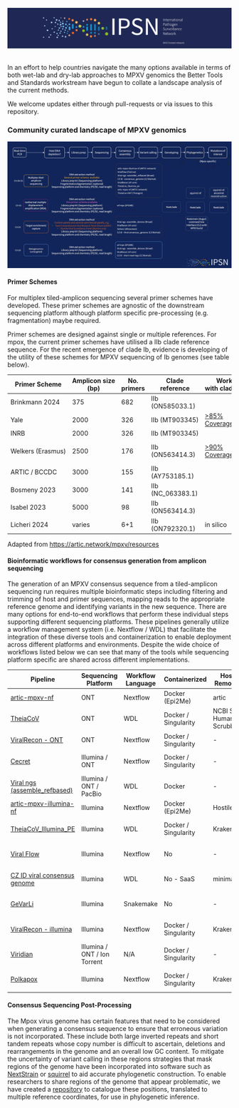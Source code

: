 ![image](img/ipsn.png) 

In an effort to help countries navigate the many options available in terms of both wet-lab and dry-lab approaches to MPXV genomics the Better Tools and Standards workstream have begun to collate a landscape analysis of the current methods.

We welcome updates either through pull-requests or via issues to this repository.
### Community curated landscape of MPXV genomics

![image](img/landscape.jpg)
#### Primer Schemes 

For multiplex tiled-amplicon sequencing several primer schemes have developed.  These primer schemes are agnostic of the downstream sequencing platform although platform specific pre-processing (e.g. fragmentation) maybe required.

Primer schemes are designed against single or multiple references.  For mpox, the current primer schemes have utilised a IIb clade reference sequence.  For the recent emergence of clade Ib, evidence is developing of the utility of these schemes for MPXV sequencing of Ib genomes (see table below).

| Primer Scheme​     | Amplicon size (bp)​ | No. primers​ | Clade reference​   | Works with clade Ib?​                                                                             | Protocol or repo​                                                                                        | Citation​                                       |
| ------------------ | ------------------- | ------------ | ------------------ | ------------------------------------------------------------------------------------------------- | -------------------------------------------------------------------------------------------------------- | ----------------------------------------------- |
| Brinkmann 2024​    | 375​                | 682​         | IIb (ON585033.1)​  | ​                                                                                                 | ​                                                                                                        | https://doi.org/10.1016/j.jviromet.2024.114888​ |
| Yale​              | 2000​               | 326​         | IIb (MT903345)​    | [>85% Coverage](https://artic.network/mpxv/artic-mpxv-guide.html)​                                | https://dx.doi.org/10.17504/protocols.io.5qpvob1nbl4o/v4​                                                | https://doi.org/10.1371/journal.pbio.3002151    |
| INRB​              | 2000​               | 326​         | IIb (MT903345)​    | ​                                                                                                 | https://github.com/inrb-labgenpath/DRC_MPXV_primers​                                                     | ​                                               |
| Welkers (Erasmus)​ | 2500​               | 176​         | IIb (ON563414.3)​  | [>90% Coverage](https://www.eurosurveillance.org/content/10.2807/1560-7917.ES.2024.29.11.2400106) | https://www.protocols.io/view/monkeypox-virus-whole-genome-sequencing-using-comb-n2bvj6155lk5/v1?step=1​ | ​                                               |
| ARTIC / BCCDC​     | 3000​               | 155​         | IIb (AY753185.1)​  | ​                                                                                                 | [https://github.com/quick-lab/MPXV](https://github.com/quick-lab/MPXV)​                                  | ​                                               |
| Bosmeny 2023​      | 3000​               | 141​         | IIb (NC_063383.1)​ | ​                                                                                                 | https://github.com/gagnonlab/artic-mpxv​                                                                 | http://dx.doi.org/10.1186/s12985-023-02059-2​   |
| Isabel 2023​       | 5000​               | 98​          | IIb (ON563414.3)​  | ​                                                                                                 |                                                                                                          | https://doi.org/10.1128/spectrum.02979-23       |
| Licheri 2024​      | varies​             | 6+1​         | IIb (ON792320.1)​  | in silico​                                                                                        | ​                                                                                                        | https://doi.org/10.21203/rs.3.rs-4024102/v1     |

Adapted from https://artic.network/mpxv/resources

#### Bioinformatic workflows for consensus generation from amplicon sequencing

The generation of an MPXV consensus sequence from a tiled-amplicon sequencing run requires multiple bioinformatic steps including filtering and trimming of host and primer sequences, mapping reads to the appropriate reference genome and identifying variants in the new sequence.  There are many options for end-to-end workflows that perform these individual steps supporting different sequencing platforms.  These pipelines generally utilize a workflow management system (i.e. Nextflow / WDL) that facilitate the integration of these diverse tools and containerization to enable deployment across different platforms and environments.  Despite the wide choice of workflows listed below we can see that many of the tools while sequencing platform specific are shared across different implementations.

| **Pipeline**                                                                      | **Sequencing Platform**      | **Workflow Language** | **Containerized**    | **Host Removal**        | **Trimming**        | **Primer Removal** | **Reference Mapping** | **Variant Calling**        | **MSA** | **Annotation** |
| --------------------------------------------------------------------------------- | ---------------------------- | --------------------- | -------------------- | ----------------------- | ------------------- | ------------------ | --------------------- | -------------------------- | ------- | -------------- |
| [artic-mpxv-nf](https://github.com/artic-network/artic-mpxv-nf)                   | ONT                          | Nextflow              | Docker (Epi2Me)      | artic                   | artic guppyplex     | artic minion       | artic minion          | artic minion               | -       | -              |
| [TheiaCoV](https://github.com/theiagen/public_health_viral_genomics)              | ONT                          | WDL                   | Docker / Singularity | NCBI SRA Human Scrubber | artic guppyplex     | artic minion       | artic minion          | artic minion               | -       | -              |
| [ViralRecon - ONT](https://github.com/nf-core/viralrecon)                         | ONT                          | Nextflow              | Docker / Singularity | -                       | artic guppyplex     | artic minion       | artic minion          | artic minion               |         | SnpEff         |
| [Cecret](https://github.com/UPHL-BioNGS/Cecret)                                   | Illumina / ONT               | Nextflow              | Docker / Singularity | -                       | fastp / segyclean   | ivar               | bwa / minmap2         | ivar / samtools / bcftools | Mafft   | Vadr           |
| [Viral ngs (assemble_refbased)](https://github.com/broadinstitute/viral-ngs)      | Illumina / ONT / PacBio      | WDL                   | Docker               | -                       |                     | ivar               | minimap2              |                            | -       | -              |
| [artic-mpxv-illumina-nf](https://github.com/artic-network/artic-mpxv-illumina-nf) | Illumina                     | Nextflow              | Docker (Epi2Me)      | Hostile                 | trim-galore         | ivar               | bwa                   | Freebayes                  | Mafft   |                |
| [TheiaCoV_Illumina_PE](https://github.com/theiagen/public_health_viral_genomics)  | Illumina                     | WDL                   | Docker / Singularity | Kraken2                 | trimmomatic / bbduk | ivar               | bwa                   | ivar / samtools / bcftools | -       | -              |
| [Viral Flow](https://github.com/theiagen/public_health_viral_genomics)            | Illumina                     | Nextflow              | No                   | -                       | fastp / samtools    | fastp              | bwa                   | ivar / samtools / bcftools | mafft   | SnpEff         |
| [CZ ID viral consensus genome](https://czid.org/)                                 | Illumina                     | WDL                   | No - SaaS            | minimap2                | trim-galore         | ivar               | minimap2              | ivar / samtools / bcftools | -       | -              |
| [GeVarLi](https://forge.ird.fr/transvihmi/nfernandez/GeVarLi)                     | Illumina                     | Snakemake             | No                   | -                       | cutadapt/sickle     | bamclipper         | bwa/minimap2/bowtie2  | ivar / samtools / bcftools | -       | -              |
| [ViralRecon - illumina](https://github.com/nf-core/viralrecon)                    | Illumina                     | Nextflow              | Docker / Singularity | Kraken2                 | fastp               | ivar               | bowtie2               | ivar / samtools / bcftools | -       | SnpEff         |
| [Viridian](https://github.com/iqbal-lab-org/viridian)                             | Illumina / ONT / Ion Torrent | N/A                   | Docker / Singularity | -                       |                     |                    | minimap2              | cyclon                     | maft    | -              |
| [Polkapox](https://github.com/CDCgov/polkapox)                                    | Illumina                     | Nextflow              | Docker / Singularity | Kraken2                 | fastp               | ivar               | bwa                   | ivar / samtools / bcftools | -       | -              |
#### Consensus Sequencing Post-Processing

The Mpox virus genome has certain features that need to be considered when generating a consensus sequence to ensure that erroneous variation is not incorporated.  These include both large inverted repeats and short tandem repeats whose copy number is difficult to ascertain, deletions and rearrangements in the genome and an overall low GC content.  To mitigate the uncertainty of variant calling in these regions strategies that mask regions of the genome have been incorporated into software such as [NextStrain](https://github.com/nextstrain/mpox/tree/master) or [squirrel](https://github.com/aineniamh/squirrel) to aid accurate phylogenetic construction.  To enable researchers to share regions of the genome that appear problematic, we have created a [repository](https://github.com/WHO-Collaboratory/collaboratory-mpox-genomics-phylomasking) to catalogue these positions, translated to multiple reference coordinates, for use in phylogenetic inference. 